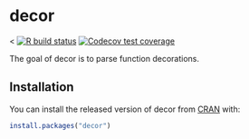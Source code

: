 # decor

<<!-- badges: start -->
[![R build status](https://github.com/jimhester/decor/workflows/R-CMD-check/badge.svg)](https://github.com/jimhester/decor/actions)
[![Codecov test coverage](https://codecov.io/gh/jimhester/decor/branch/master/graph/badge.svg)](https://codecov.io/gh/jimhester/decor?branch=master)
<!-- badges: end -->

The goal of decor is to parse function decorations.

## Installation

You can install the released version of decor from [CRAN](https://CRAN.R-project.org) with:

``` r
install.packages("decor")
```
